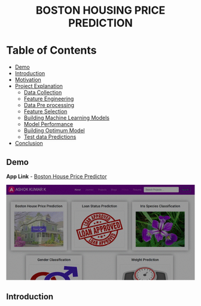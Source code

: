 <h1 align="center">BOSTON HOUSING PRICE PREDICTION</h1>

# Table of Contents
- [Demo](#demo)
- [Introduction](#introduction)
- [Motivation](#motivation)
- [Project Explanation](#project-explanation)
  - [Data Collection](#data-collection)
  - [Feature Engineering](#feature-engineering)
  - [Data Pre processing](#data-pre-processing)
  - [Feature Selection](#feature-selection)
  - [Building Machine Learning Models](#building-machine-learning-models)
  - [Model Performance](#model-performance)
  - [Building Optimum Model](#building-optimum-model)
  - [Test data Predictions](#test-data-predictions)
- [Conclusion](#conclusion)

## Demo
**App Link** - [Boston House Price Predictor](https://ashok-machine-learning-project.herokuapp.com/#boston)

![Boston Price Gif](../Demos/boston.gif)

## Introduction
